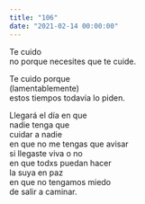```yaml
---
title: "106"
date: "2021-02-14 00:00:00"
---
```


Te cuido\
no porque necesites que te cuide.

Te cuido porque\
(lamentablemente)\
estos tiempos todavía lo piden.

Llegará el día en que\
nadie tenga que\
cuidar a nadie\
en que no me tengas que avisar\
si llegaste viva o no\
en que todxs puedan hacer\
la suya en paz\
en que no tengamos miedo\
de salir a caminar.